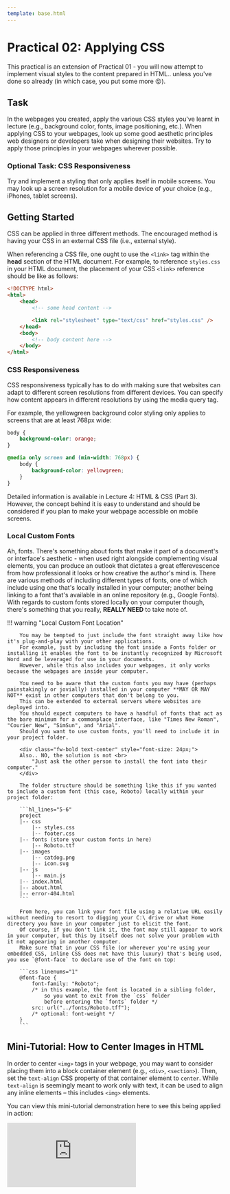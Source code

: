 ```yaml
---
template: base.html
---
```


# Practical 02: Applying CSS

This practical is an extension of Practical 01 - you will now attempt to implement visual styles to the content prepared in HTML.. unless you've done so already (in which case, you put some more 😝).

## Task

In the webpages you created, apply the various CSS styles you've learnt in lecture (e.g., background color, fonts, image positioning, etc.).
When applying CSS to your webpages, look up some good aesthetic principles web designers or developers take when designing their websites.
Try to apply those principles in your webpages wherever possible.

### Optional Task: CSS Responsiveness

Try and implement a styling that only applies itself in mobile screens.
You may look up a screen resolution for a mobile device of your choice (e.g., iPhones, tablet screens).

## Getting Started

CSS can be applied in three different methods.
The encouraged method is having your CSS in an external CSS file (i.e., external style).

When referencing a CSS file, one ought to use the `<link>` tag within the **head** section of the HTML document.
For example, to reference `styles.css` in your HTML document, the placement of your CSS `<link>` reference should be like as follows:

```html linenums="1" hl_lines="6"
<!DOCTYPE html>
<html>
	<head>
		<!-- some head content -->

		<link rel="stylesheet" type="text/css" href="styles.css" />
	</head>
	<body>
		<!-- body content here -->
	</body>
</html>
```

### CSS Responsiveness

CSS responsiveness typically has to do with making sure that websites can adapt to different screen resolutions from different devices.
You can specify how content appears in different resolutions by using the media query tag.

For example, the yellowgreen background color styling only applies to screens that are at least 768px wide:

```css linenums="1"
body {
	background-color: orange;
}

@media only screen and (min-width: 768px) {
	body {
		background-color: yellowgreen;
	}
}
```

Detailed information is available in Lecture 4: HTML & CSS (Part 3).
However, the concept behind it is easy to understand and should be considered if you plan to make your webpage accessible on mobile screens.

### Local Custom Fonts

Ah, fonts. There's something about fonts that make it part of a document's or interface's aesthetic - when used right alongside complementing visual elements, you can produce an outlook that dictates a great efferevescence from how professional it looks or how creative the author's mind is.
There are various methods of including different types of fonts, one of which include using one that's locally installed in your computer; another being linking to a font that's available in an online repository (e.g., Google Fonts).
With regards to custom fonts stored locally on your computer though, there's something that you really, **REALLY NEED** to take note of.

!!! warning "Local Custom Font Location"

    	You may be tempted to just include the font straight away like how it's plug-and-play with your other applications.
    	For example, just by including the font inside a Fonts folder or installing it enables the font to be instantly recognized by Microsoft Word and be leveraged for use in your documents.
    	However, while this also includes your webpages, it only works because the webpages are inside your computer.

    	You need to be aware that the custom fonts you may have (perhaps painstakingly or jovially) installed in your computer **MAY OR MAY NOT** exist in other computers that don't belong to you.
    	This can be extended to external servers where websites are deployed into.
    	You should expect computers to have a handful of fonts that act as the bare minimum for a commonplace interface, like "Times New Roman", "Courier New", "SimSun", and "Arial".
    	Should you want to use custom fonts, you'll need to include it in your project folder.

    	<div class="fw-bold text-center" style="font-size: 24px;">
    	Also.. NO, the solution is not <br>
    		"Just ask the other person to install the font into their computer."
    	</div>

    	The folder structure should be something like this if you wanted to include a custom font (this case, Roboto) locally within your project folder:

    	```hl_lines="5-6"
    	project
    	|-- css
    		|-- styles.css
    		|-- footer.css
    	|-- fonts (store your custom fonts in here)
    		|-- Roboto.ttf
    	|-- images
    		|-- catdog.png
    		|-- icon.svg
    	|-- js
    		|-- main.js
    	|-- index.html
    	|-- about.html
    	|-- error-404.html
    	```

    	From here, you can link your font file using a relative URL easily without needing to resort to digging your C:\ drive or what Home directory you have in your computer just to elicit the font.
    	Of course, if you don't link it, the font may still appear to work in your computer, but this by itself does not solve your problem with it not appearing in another computer.
    	Make sure that in your CSS file (or wherever you're using your embedded CSS, inline CSS does not have this luxury) that's being used, you use `@font-face` to declare use of the font on top:

    	```css linenums="1"
    	@font-face {
    		font-family: "Roboto";
    		/* in this example, the font is located in a sibling folder,
    			so you want to exit from the `css` folder
    			before entering the `fonts` folder */
    		src: url("../fonts/Roboto.tff");
    		/* optional: font-weight */
    	}
    	```

## Mini-Tutorial: How to Center Images in HTML

In order to center `<img>` tags in your webpage, you may want to consider placing them into a block container element (e.g., `<div>`, `<section>`).
Then, set the `text-align` CSS property of that container element to `center`.
While `text-align` is seemingly meant to work only with text, it can be used to align any inline elements – this includes `<img>` elements.

You can view this mini-tutorial demonstration here to see this being applied in action:

<div class="text-center">
	<iframe class="youtube-iframe" src="https://www.youtube.com/embed/xQWoRaR-c6s" title="YouTube video player" frameborder="0" allow="accelerometer; autoplay; clipboard-write; encrypted-media; gyroscope; picture-in-picture" allowfullscreen></iframe>
</div>
